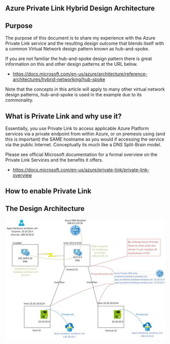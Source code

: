 ## Azure Private Link Hybrid Design Architecture

## Purpose
The purpose of this document is to share my experience with the Azure Private Link service and the resulting design outcome that blends itself with a common Virtual Network design pattern known as hub-and-spoke.

If you are not familiar the hub-and-spoke design pattern there is great information on this and other design patterns at the URL below.

- https://docs.microsoft.com/en-us/azure/architecture/reference-architectures/hybrid-networking/hub-spoke

Note that the concepts in this article will apply to many other virtual network design patterns, hub-and-spoke is used in the example due to its commonality.

## What is Private Link and why use it?
Essentially, you use Private Link to access applicable Azure Platform services via a private endpoint from within Azure, or on premesis using (and this is important) the SAME hostname as you would if accessing the service via the public Internet. Conceptually its much like a DNS Split-Brain model.

Please see official Microsoft documentation for a formal overview on the Private Link Services and the benefits it offers.

- https://docs.microsoft.com/en-us/azure/private-link/private-link-overview 

## How to enable Private Link

## The Design Architecture

![GitHub Logo](/privateLInk.jpg)